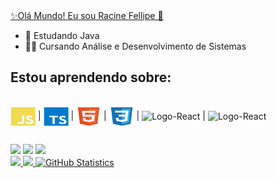 <div class="badge-base LI-profile-badge" data-locale="pt_BR" data-size="medium" data-theme="dark" data-type="VERTICAL" data-vanity="racinefellipe" data-version="v1"><a class="badge-base__link LI-simple-link" href="https://br.linkedin.com/in/racinefellipe?trk=profile-badge"> ✨Olá Mundo! Eu sou Racine Fellipe 👋</a></div> 


- 🌱 Estudando Java
- 👨‍🎓 Cursando Análise e Desenvolvimento de Sistemas



## Estou aprendendo sobre:
<div style="display: inline_block"><br>
  <img align="center" alt="Logo-Js" height="30" width="40" src="https://raw.githubusercontent.com/devicons/devicon/master/icons/javascript/javascript-plain.svg"> |
  <img align="center" alt="Logo-Ts" height="30" width="40" src="https://raw.githubusercontent.com/devicons/devicon/master/icons/typescript/typescript-plain.svg"> |
  <img align="center" alt="Logo-HTML" height="30" width="40" src="https://raw.githubusercontent.com/devicons/devicon/master/icons/html5/html5-original.svg"> |
  <img align="center" alt="Logo-CSS" height="30" width="40" src="https://raw.githubusercontent.com/devicons/devicon/master/icons/css3/css3-original.svg"> | 
  <img  align="center" alt="Logo-React" height="30" width="40" src="https://cdn.jsdelivr.net/gh/devicons/devicon/icons/react/react-original-wordmark.svg"> |
  <img align="center" alt="Logo-React" height="30" width="40"  src="https://cdn.jsdelivr.net/gh/devicons/devicon/icons/java/java-original-wordmark.svg" />
</div> 
  
 
 ##
 
 <div> 
  <a href="https://www.instagram.com/racinefell/" target="_blank"><img src="https://img.shields.io/badge/-Instagram-%23E4405F?style=for-the-badge&logo=instagram&logoColor=white" target="_blank"></a>
  <a href = "mailto: RACINE.FELL@GMAIL.COM"><img src="https://img.shields.io/badge/-Gmail-%23333?style=for-the-badge&logo=gmail&logoColor=white" target="_blank"></a>
  <a href="https://www.linkedin.com/in/racinefellipe/" target="_blank"><img src="https://img.shields.io/badge/-LinkedIn-%230077B5?style=for-the-badge&logo=linkedin&logoColor=white" target="_blank"></a> 
</div>
<div">
  <a href="https://github.com/racinefe">
  <img align="" height="180em" src="https://github-readme-stats.vercel.app/api?username=racinefe&show_icons=true&theme=merko&include_all_commits=true&count_private=true"/>
  <img height="180em" width="" align="" src="https://github-readme-stats.vercel.app/api/top-langs/?username=racinefe&layout=compact&langs_count=7&theme=merko"/>
  <img height="153px" alt="GitHub Statistics" src="http://github-readme-streak-stats.herokuapp.com/?user=Racinefe&amp;theme=merko"/>
</div>
  
  

##


 
 
  


<!--
**racinefe/racinefe** is a ✨ _special_ ✨ repository because its `README.md` (this file) appears on your GitHub profile.

Here are some ideas to get you started:

- 🔭 Hoje trabalho com front-end
- 🌱 Estudando JavaScript
- 👯 ...
- 🤔 ...
- 💬 ...
- 📫 ...
- 😄 ...
- ⚡ ...
- 👨‍🎓 Estou cursando a faculdade de Análise e Desenvolvimento de Sistemas

[![Anurag's GitHub stats](https://github-readme-stats.vercel.app/api?username=racinefe&show_icons=true&theme=merko)](https://github.com/anuraghazra/github-readme-stats)


[![Top Langs](https://github-readme-stats.vercel.app/api/top-langs/?username=racinefe&show_icons=true&theme=merko)](https://github.com/anuraghazra/github-readme-stats)
----------links-----------------------
 <a href="https://www.youtube.com/channel/UCIc4UnmS-PVSIcp4BphTzsA" target="_blank"><img src="https://img.shields.io/badge/YouTube-FF0000?style=for-the-badge&logo=youtube&logoColor=white" target="_blank"></a>
 
 <a href="https://www.twitch.tv/rafaballerinii" target="_blank"><img src="https://img.shields.io/badge/Twitch-9146FF?style=for-the-badge&logo=twitch&logoColor=white" target="_blank"></a>

<a href="https://discord.gg/wagxzStdcR" target="_blank"><img src="https://img.shields.io/badge/Discord-7289DA?style=for-the-badge&logo=discord&logoColor=white" target="_blank"></a> 

----------imagens----------------------
 <img align="right" alt="Racine-pic" height="150" style="border-radius:50px;" src="https://i.picasion.com/pic92/442a8a7d45b96790175e6ab171ae3ae0.gif">

<img align="center" alt="Rafa-React" height="30" width="40" src="https://raw.githubusercontent.com/devicons/devicon/master/icons/react/react-original.svg">

 <img align="center" alt="Rafa-Python" height="30" width="40" src="https://raw.githubusercontent.com/devicons/devicon/master/icons/python/python-original.svg">

 <img align="center" alt="Rafa-Csharp" height="30" width="40" src="https://raw.githubusercontent.com/devicons/devicon/master/icons/csharp/csharp-original.svg">

<img align="right" alt="Rafa-pic" height="150" style="border-radius:50px;" src="https://media.discordapp.net/attachments/639956127056134178/890373478988013628/Publicacoes_Instagram_1_1.png?width=676&height=676">
-->
